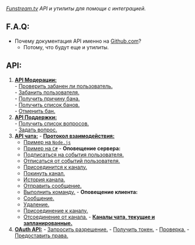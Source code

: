 *[Funstream.tv](http://funstream.tv) API и утилиты для помощи с интеграцией.*

F.A.Q:
------------------
  - Почему документация API именно на [Github.com](https://github.com/)?
    - Потому, что будут еще и утилиты.

API:
------------------
  1. [**API Модерации:**](moderation/README.md)  
    - [Проверить забанен ли пользователь.](moderation/check/README.md#Проверить-забанен-ли-пользователь)  
    - [Забанить пользователя.](moderation/accuse/README.md#Забанить-пользователя)  
    - [Получить причину бана.](moderation/reasons/README.md#Получить-причину-бана)  
    - [Получить список банов.](moderation/list/README.md#Получить-список-банов)  
    - [Отменить бан.](moderation/undo/README.md#Отменить-бан)  
  2. [**API Поддержки:**](support/README.md)  
    - [Получить список вопросов.](support/list/README.md#Получить-список-вопросов)  
    - [Задать вопрос.](support/ask/README.md#Задать-вопрос)  
  3. [**API чата:**](chat/README.md)
    - [**Протокол взаимодействия:**](chat/protocol.md#Протокол-взаимодействия)  
      - [Пример на `Node.js`](chat/example/Node.js)
      - [Пример на `C#`](chat/example/CSharp.cs)
    - **Оповещение сервера:**
      - [Подписаться на события пользователя.](chat/login/README.md#Подписаться-на-события-пользователя)
      - [Отписаться от событий пользователя.](chat/logout/README.md#Отписаться-от-событий-пользователя)
      - [Присоединится к каналу.](chat/join/README.md#Присоединится-к-каналу)
      - [Покинуть канал.](chat/leave/README.md#Покинуть-канал)
      - [История канала.](chat/history/README.md#История-канала)
      - [Отправить сообщение.](chat/publish/README.md#Отправить-сообщение)
      - [Выполнить команду.](chat/command/README.md#Выполнить-команду)
    - **Оповещение клиента:**
      - [Сообщение.](chat/message/README.md#Сообщение) 
      - [Удаление.](chat/message/remove/README.md#Удаление)
      - [Присоединение к каналу.](chat/user/join/README.md#Присоединение-к-каналу)  
      - [Отсоединение от канала.](chat/user/leave/README.md#Отсоединение-от-канала)
    - [**Каналы чата, текущие и запланированные.**](chat/channels.md) 
  4. [**OAuth API:**](oauth/README.md)
    - [Запросить разрешение.](oauth/README.md#Запросить-разрешение)
    - [Получить токен.](oauth/README.md#Получить-токен)
    - [Проверка.](oauth/README.md#Проверка)
    - [Предоставить права.](oauth/README.md#Предоставить-права)

